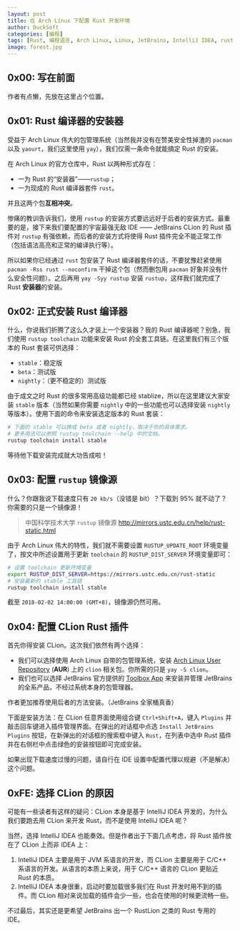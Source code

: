 ```yaml
---
layout: post
title: 在 Arch Linux 下配置 Rust 开发环境
author: DuckSoft
categories: [编程]
tags: [Rust, 编程语言, Arch Linux, Linux, JetBrains, IntelliJ IDEA, rustup]
image: forest.jpg
---
```


## 0x00: 写在前面
作者有点懒，先放在这里占个位置。

## 0x01: Rust 编译器的安装器
受益于 Arch Linux 伟大的包管理系统（当然我并没有在赞美安全性掉渣的 `pacman` 以及 `yaourt`，我们这里使用 `yay`），我们仅需一条命令就能搞定 Rust 的安装。

在 Arch Linux 的官方仓库中，Rust 以两种形式存在：
* 一为 Rust 的“安装器”——`rustup`；
* 一为现成的 Rust 编译器套件 `rust`。

并且这两个包**互相冲突**。

惨痛的教训告诉我们，使用 `rustup` 的安装方式要远远好于后者的安装方式。最重要的是，接下来我们要配置的宇宙最强无敌 IDE —— JetBrains CLion 的 Rust 插件对 `rustup` 有强依赖，而后者的安装方式将使得 Rust 插件完全不能正常工作（包括语法高亮和正常的编译执行等）。

所以如果你已经通过 `rust` 包安装了 Rust 编译器套件的话，不要犹豫赶紧使用 `pacman -Rss rust --noconfirm` 干掉这个包（然而删包用 `pacman` 好象并没有什么安全性问题）。之后再用 `yay -Syy rustup` 安装 `rustup`，这样我们就完成了 Rust **安装器**的安装。

## 0x02: 正式安装 Rust 编译器
什么，你说我们折腾了这么久才装上一个安装器？我的 Rust 编译器呢？别急，我们使用 `rustup toolchain` 功能来安装 Rust 的全套工具链。在这里我们有三个版本的 Rust 套装可供选择：
 - `stable`：稳定版
 - `beta`：测试版
 - `nightly`：（更不稳定的）测试版

由于成文之时 Rust 的很多常用高级功能都已经 stablize，所以在这里建议大家安装 `stable` 版本（当然如果你需要 `nightly` 中的一些功能也可以选择安装 `nightly` 等版本）。使用下面的命令来安装选定版本的 Rust 套装：

```bash
# 下面的 stable 可以换成 beta 或者 nightly，取决于你的具体需求。
# 更多用法可以参照 rustup toolchain --help 中的文档。
rustup toolchain install stable
```
等待他下载安装完成就大功告成啦！


## 0x03: 配置 `rustup` 镜像源
什么？你跟我说下载速度只有 `20 kb/s`（没错是 bit）？下载到 95% 就不动了？你需要的只是一个镜像源！

> 中国科学技术大学 `rustup` 镜像源
> http://mirrors.ustc.edu.cn/help/rust-static.html

由于 Arch Linux 伟大的特性，我们就不需要设置 `RUSTUP_UPDATE_ROOT` 环境变量了，按文中所述设置用于更新 `toolchain` 的 `RUSTUP_DIST_SERVER` 环境变量即可：

```bash
# 设置 toolchain 更新环境变量
export RUSTUP_DIST_SERVER=https://mirrors.ustc.edu.cn/rust-static
# 安装最新的 stable 工具链
rustup toolchain install stable
```

截至 `2018-02-02 14:00:00 (GMT+8)`，镜像源仍然可用。

## 0x04: 配置 CLion Rust 插件
首先你得安装 CLion。这次我们依然有两个选择：
* 我们可以选择使用 Arch Linux 自带的包管理系统，安装 [Arch Linux User Repository](https://aur.archlinux.org/) (**AUR**) 上的 `clion` 相关包。你所需的只是 `yay -S clion`。
* 我们也可以选择 JetBrains 官方提供的 [Toolbox App](https://www.jetbrains.com/toolbox/) 来安装并管理 JetBrains 的全系产品，不经过系统本身的包管理器。

作者更加推荐使用后者的方法安装。（JetBrains 全家桶真香）

下面是安装方法：在 CLion 任意界面使用组合键 `Ctrl+Shift+A`，键入 `Plugins` 并敲击回车键进入插件管理界面。在弹出的对话框中点选 `Install JetBrains Plugins` 按钮，在新弹出的对话框的搜索框中键入 `Rust`，在列表中选中 Rust 插件并在右侧栏中点击绿色的安装按钮即可完成安装。

如果出现下载速度过慢的问题，请自行在 IDE 设置中配置代理以规避（不是解决）这个问题。

## 0xFE: 选择 CLion 的原因
可能有一些读者有这样的疑问：CLion 本身是基于 IntelliJ IDEA 开发的，为什么我们要跑去用 CLion 来开发 Rust，而不是使用 IntelliJ IDEA 呢？

当然，选择 IntelliJ IDEA 也能奏效。但是作者出于下面几点考虑，将 Rust 插件放在了 CLion 上而非 IDEA 上：

1. IntelliJ IDEA 主要是用于 JVM 系语言的开发，而 CLion 主要是用于 C/C++ 系语言的开发。从语言的本质上来说，用于 C/C++ 语言的 CLion 更贴近 Rust 的本质。
2. IntelliJ IDEA 本身很重，启动时要加载很多我们在 Rust 开发时用不到的插件。而 CLion 相对来说加载的插件会少一些，也会在使用的时候更流畅一些。

不过最后，其实还是更希望 JetBrains 出一个 RustLion 之类的 Rust 专用的 IDE。